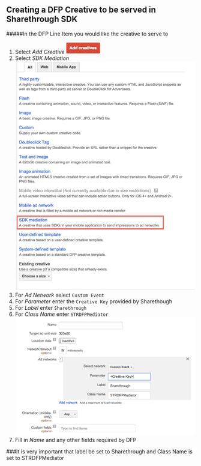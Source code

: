 ## Creating a DFP Creative to be served in Sharethrough SDK
#####In the DFP Line Item you would like the creative to serve to
1. Select *Add Creative* 
![Add Creative][add-creative]
2. Select *SDK Mediation* ![SDK Mediation][sdk-mediation]
3. For *Ad Network* select `Custom Event`
4. For *Parameter* enter the `Creative Key` provided by Sharethough
5. For *Label* enter `Sharethrough`
6. For *Class Name* enter `STRDFPMediator` ![New Creative][new-creative]
7. Fill in *Name* and any other fields required by DFP

###It is very important that label be set to Sharethrough and Class Name is set to STRDFPMediator


[add-creative]: AddCreativeSS.png
[sdk-mediation]: SDKMediationSS.png
[inventory-ss]: InventorySS.png
[new-creative]: NewCreativeParams.png